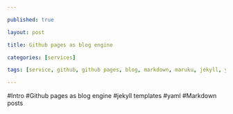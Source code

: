 ```yaml
---

published: true

layout: post

title: Github pages as blog engine

categories: [services]

tags: [service, github, github pages, blog, markdown, maruku, jekyll, yaml]

---
```


#Intro
#Github pages as blog engine
#jekyll templates
#yaml
#Markdown posts

[markdown]: http://daringfireball.net/projects/markdown/syntax
            "Markdown syntax"
[maruku]: http://maruku.rubyforge.org/maruku.html
          "Maruku - интерпретатор markdown-разметки"
